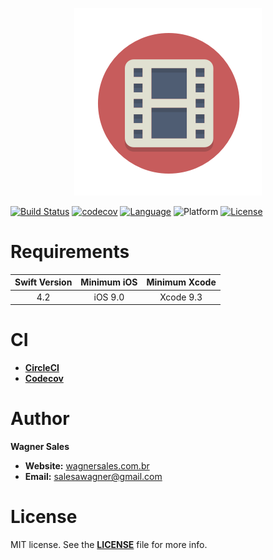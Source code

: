 <p align="center"><img src="_files/Documentation/Logo.png" alt="wasmovie Banner"></p>

[![Build Status](https://travis-ci.org/salesawagner/wasmovie.svg?branch=master&style=flat)](https://travis-ci.org/salesawagner/wasmovie)
[![codecov](https://codecov.io/gh/salesawagner/wasmovie/branch/master/graph/badge.svg)](https://codecov.io/gh/salesawagner/wasmovie)
[![Language](https://img.shields.io/badge/language-Swift%203.0-orange.svg?style=flat)](https://developer.apple.com/swift/)
![Platform](https://img.shields.io/badge/platform-iOS-ffc713.svg?style=flat)
[![License](https://img.shields.io/badge/license-MIT-lightgrey.svg?style=flat)](https://github.com/salesawagner/wasmovie/blob/master/LICENSE)

Requirements
=====================
| Swift Version | Minimum iOS  | Minimum Xcode  |
|:--------------------:|:---------------------------:|:----------------------------:|
| 4.2 | iOS 9.0 | Xcode 9.3 |

CI
=====================
- **<a href="http://circleci.com"> CircleCI </a>**
- **<a href="https://codecov.io"> Codecov </a>**

Author
==================
**Wagner Sales**

- **Website:** <a href="http://www.wagnersales.com.br">wagnersales.com.br</a>
- **Email:** <a href="mailto:salesawagner@gmail.com">salesawagner@gmail.com</a>

License
================
MIT license. See the **[LICENSE](https://github.com/salesawagner/wasmovie/blob/master/LICENSE)** file for more info.